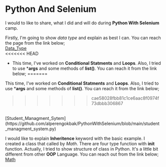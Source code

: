 # Python And Selenium

I would to like to share, what I did and will do during **Python With Selenium** camp.

Firstly, I'm going to show *data type* and explain as best I can. You can reach the page from the link below;
</br>
[Data_Type](https://github.com/alperengokbak/PythonWithSelenium/blob/main/data_type.py)
</br>
<<<<<<< HEAD
- This time, I've worked on **Conditional Statments** and **Loops**. Also, I tried to use ***args** and some methods of **list()**. You can reach it from the link below;
=======

This time, I've worked on **Conditional Statments** and **Loops**. Also, I tried to use ***args** and some methods of **list()**. You can reach it from the link below;
>>>>>>> cae58028fbb81c1ce6aac8f0974f73dbbb306867
</br>
[Student_Managment_Sytem](https://github.com/alperengokbak/PythonWithSelenium/blob/main/student_managment_system.py)
</br>

I would like to explain **Inheritence** keyword with the basic example. I created a class that called by *Math*. There are four type function with **init** function. Actually, I tried to show structure of class in Python. It's a little bit different from other **OOP** Language. You can reach out from the link below;
</br>
[Math](https://github.com/alperengokbak/PythonWithSelenium/blob/main/Maths.py)

